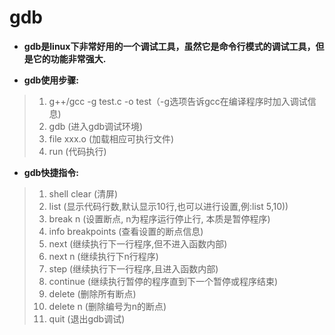 # gdb
* **gdb是linux下非常好用的一个调试工具，虽然它是命令行模式的调试工具，但是它的功能非常强大.**

* **gdb使用步骤:**
>1. g++/gcc -g test.c -o test（-g选项告诉gcc在编译程序时加入调试信息)
>2. gdb (进入gdb调试环境)
>3. file xxx.o  (加载相应可执行文件)
>4. run  (代码执行)

* **gdb快捷指令:**
>1. shell clear  (清屏)
>2. list (显示代码行数,默认显示10行,也可以进行设置,例:list 5,10))
>3. break n  (设置断点, n为程序运行停止行, 本质是暂停程序)
>4. info breakpoints  (查看设置的断点信息)
>5. next (继续执行下一行程序,但不进入函数内部)
>6. next n (继续执行下n行程序)
>7. step (继续执行下一行程序,且进入函数内部)
>8. continue (继续执行暂停的程序直到下一个暂停或程序结束)
>9. delete (删除所有断点)
>10. delete n (删除编号为n的断点)
>11. quit (退出gdb调试)